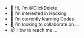- 👋 Hi, I’m @ClickDelete
- 👀 I’m interested in Hacking
- 🌱 I’m currently learning Codes
- 💞️ I’m looking to collaborate on ...
- 📫 How to reach me ...

<!---
ClickDelete/ClickDelete is a ✨ special ✨ repository because its `README.md` (this file) appears on your GitHub profile.
You can click the Preview link to take a look at your changes.
--->
